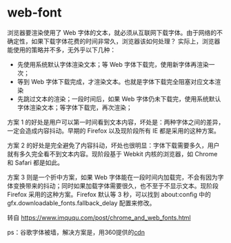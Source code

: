 # web-font
浏览器要渲染使用了 Web 字体的文本，就必须从互联网下载字体。由于网络的不确定性，如果下载字体花费的时间非常久，浏览器该如何处理？
实际上，浏览器能使用的策略并不多，无外乎以下几种：
* 先使用系统默认字体渲染文本；等 Web 字体下载完，使用新字体再渲染一次；
* 等到 Web 字体下载完成，才渲染文本。也就是字体下载完全阻塞对应文本渲染
* 先跳过文本的渲染；一段时间后，如果 Web 字体仍未下载完，使用系统默认字体渲染文本；等字体下载完，再次渲染；

方案 1 的好处是用户可以第一时间看到文本内容，坏处是：两种字体之间的差异，一定会造成内容抖动。早期的 Firefox 以及现阶段所有 IE 都是采用的这种方案。    

方案 2 的好处是完全避免了内容抖动，坏处也很明显：字体下载需要多久，用户就有多久完全看不到文本内容。现阶段基于 Webkit 内核的浏览器，如 Chrome 和 Safari 都是如此。    

方案 3 则是一个折中方案，如果 Web 字体能在一段时间内加载完，不会有因为字体变换带来的抖动；同时如果加载字体需要很久，也不至于不显示文本。现阶段 Firefox 采用的这种方案。Firefox 默认等 3 秒，可以找到 about:config 中的 gfx.downloadable_fonts.fallback_delay 配置来修改。

转自 https://www.imququ.com/post/chrome_and_web_fonts.html

ps：谷歌字体被墙，解决方案是，用360提供的[cdn](http://libs.useso.com/)